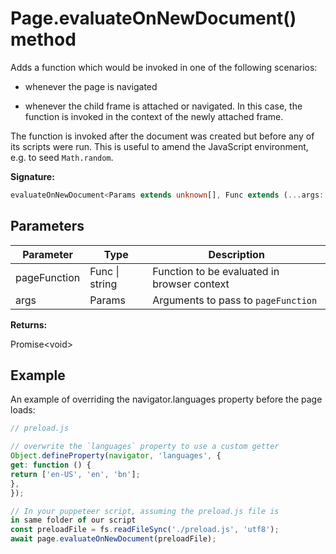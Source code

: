 # Page.evaluateOnNewDocument() method

Adds a function which would be invoked in one of the following scenarios:

- whenever the page is navigated

- whenever the child frame is attached or navigated. In this case, the function is invoked in the context of the newly attached frame.

The function is invoked after the document was created but before any of its scripts were run. This is useful to amend the JavaScript environment, e.g. to seed `Math.random`.

**Signature:**

```typescript
evaluateOnNewDocument<Params extends unknown[], Func extends (...args: Params) => unknown = (...args: Params) => unknown>(pageFunction: Func | string, ...args: Params): Promise<void>;
```

## Parameters

| Parameter    | Type           | Description                                    |
| ------------ | -------------- | ---------------------------------------------- |
| pageFunction | Func \| string | Function to be evaluated in browser context    |
| args         | Params         | Arguments to pass to <code>pageFunction</code> |

**Returns:**

Promise&lt;void&gt;

## Example

An example of overriding the navigator.languages property before the page loads:

```js
// preload.js

// overwrite the `languages` property to use a custom getter
Object.defineProperty(navigator, 'languages', {
get: function () {
return ['en-US', 'en', 'bn'];
},
});

// In your puppeteer script, assuming the preload.js file is
in same folder of our script
const preloadFile = fs.readFileSync('./preload.js', 'utf8');
await page.evaluateOnNewDocument(preloadFile);
```

